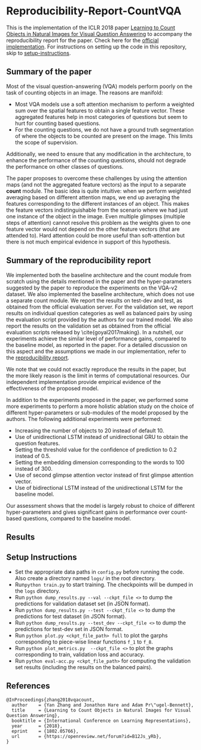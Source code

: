 # Reproducibility-Report-CountVQA

This is the implementation of the ICLR 2018 paper [Learning to Count Objects in Natural Images for Visual Question Answering](https://openreview.net/forum?id=B12Js_yRb) to accompany the reproducibility report for the paper. Check here for the [official implementation](https://github.com/Cyanogenoid/vqa-counting). For instructions on setting up the code in this repository, skip to [setup-instructions](#setup-instructions).

## Summary of the paper

Most of the visual question-answering (VQA) models perform poorly on the task of counting objects in an image. The reasons are manifold:

  * Most VQA models use a soft attention mechanism to perform a weighted sum over the spatial features to obtain a single feature vector. These aggregated features help in most categories of questions but seem to hurt for counting based questions.
  * For the counting questions, we do not have a ground truth segmentation of where the objects to be counted are present on the image. This limits the scope of supervision.

Additionally, we need to ensure that any modification in the architecture, to enhance the performance of the counting questions, should not degrade the performance on other classes of questions.

The paper proposes to overcome these challenges by using the attention maps (and not the aggregated feature vectors) as the input to a separate **count** module. The basic idea is quite intuitive: when we perform weighted averaging based on different attention maps, we end up averaging the features corresponding to the different instances of an object. This makes the feature vectors indistinguishable from the scenario where we had just one instance of the object in the image. Even multiple glimpses (multiple steps of attention) cannot resolve this problem as the weights given to one feature vector would not depend on the other feature vectors (that are attended to). Hard attention could be more useful than soft-attention but there is not much empirical evidence in support of this hypothesis. 


## Summary of the reproducibility report

We implemented both the baseline architecture and the count module from scratch using the details mentioned in the paper and the hyper-parameters suggested by the paper to reproduce the experiments on the VQA-v2 dataset. We also implemented the baseline architecture, which does not use a separate count module. We report the results on test-dev and test, as obtained from the official evaluation server. For the validation set, we report results on individual question categories as well as balanced pairs by using the evaluation script provided by the authors for our trained model. We also report the results on the validation set as obtained from the official evaluation scripts released by \cite{goyal2017making}. In a nutshell, our experiments achieve the similar level of performance gains, compared to the baseline model, as reported in the paper. For a detailed discussion on this aspect and the assumptions we made in our implementation, refer to the [reproducibility report](TBD). 

We note that we could not exactly reproduce the results in the paper, but the more likely reason is the limit in terms of computational resources. Our independent implementation provide empirical evidence of the effectiveness of the proposed model.

In addition to the experiments proposed in the paper, we performed some more experiments to perform a more holistic ablation study on the choice of different hyper-parameters or sub-modules of the model proposed by the authors. The following additional experiments were performed: 
  
  * Increasing the number of objects to 20 instead of default 10.
  * Use of unidirectional LSTM instead of unidirectional GRU to obtain the question features.
  * Setting the threshold value for the confidence of prediction to 0.2 instead of 0.5.
  * Setting the embedding dimension corresponding to the words to 100 instead of 300.
  * Use of second glimpse attention vector instead of first glimpse attention vector.
  * Use of bidirectional LSTM instead of the unidirectional LSTM for the baseline model.
  
Our assessment shows that the model is largely robust to choice of different hyper-parameters and gives significant gains in performance over count-based questions, compared to the baseline model.

## Results



## Setup Instructions

* Set the appropriate data paths in `config.py` before running the code. Also create a directory named `logs/` in the root directory.
* Run`python train.py` to start training. The checkpoints will be dumped in the `logs` directory.
* Run `python dump_results.py --val --ckpt_file <>` to dump the predictions for validation dataset set (in JSON format).
* Run `python dump_results.py --test --ckpt_file <>` to dump the predictions for test dataset (in JSON format).
* Run `python dump_results.py --test_dev --ckpt_file <>` to dump the predictions for test-dev set in JSON format.
* Run `python plot.py <ckpt_file_path> full` to plot the garphs corresponding to piece-wise linear functions `f_1` to `f_8`.
* Run `python plot_metrics.py  --ckpt_file <>` to plot the graphs corresponding to train, validation loss and accuracy.
* Run `python eval-acc.py <ckpt_file_path>` for computing the validation set results (including the results on the balanced pairs).

## References

```
@InProceedings{zhang2018vqacount,
  author    = {Yan Zhang and Jonathon Hare and Adam Pr\"ugel-Bennett},
  title     = {Learning to Count Objects in Natural Images for Visual Question Answering},
  booktitle = {International Conference on Learning Representations},
  year      = {2018},
  eprint    = {1802.05766},
  url       = {https://openreview.net/forum?id=B12Js_yRb},
}
```

